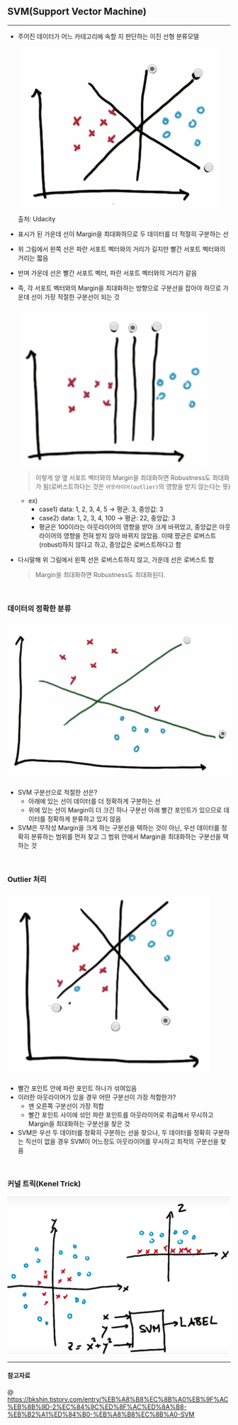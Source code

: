 ## SVM(Support Vector Machine)
---
- 주어진 데이터가 어느 카테고리에 속할 지 판단하는 이진 선형 분류모델

    ![](./Image/svm1.png)

    출처: Udacity 

- 표시가 된 가운데 선이 Margin을 최대화하므로 두 데이터를 더 적절히 구분하는 선
- 위 그림에서 왼쪽 선은 파란 서포트 벡터와의 거리가 길지만 빨간 서포트 벡터와의 거리는 짧음
- 반며 가운데 선은 빨간 서포트 벡터, 파란 서포트 벡터와의 거리가 같음 
- 즉, 각 서포트 벡터와의 Margin을 최대화하는 방향으로 구분선을 잡아야 하므로 가운데 선이 가장 적절한 구분선이 되는 것 
  
  ![](./Image/svm2.png)

  > 이렇게 양 옆 서포트 벡터와의 Margin을 최대화하면 Robustness도 최대화가 됨(로버스트하다는 것은 `아웃라이어(outlier)`의 영향을 받지 않는다는 뜻)
    - ex) 
        - case1) data: 1, 2, 3, 4, 5 -> 평균: 3, 중앙값: 3
        - case2) data: 1, 2, 3, 4, 100 -> 평균: 22, 중앙값: 3
        - 평균은 100이라는 아웃라이어의 영향을 받아 크게 바뀌었고, 중앙값은 아웃라이어의 영향을 전혀 받지 않아 바뀌지 않았음. 이때 퍙균은 로버스트(robust)하지 않다고 하고, 중앙값은 로버스트하다고 함
- 다시말해 위 그림에서 왼쪽 선은 로버스트하지 않고, 가운데 선은 로버스트 함
  > Margin을 최대화하면 Robustness도 최대화된다.

<br>

### 데이터의 정확한 분류 

![](./Image/svm3.png)

- SVM 구분선으로 적절한 선은?
  - 아래에 있는 선이 데이터를 더 정확하게 구분하는 선 
  - 위에 있는 선이 Margin이 더 크긴 하나 구분선 아래 빨간 포인트가 있으므로 데이터를 정확하게 분류하고 있지 않음 
- SVM은 무작성 Margin을 크게 하는 구분선을 택하는 것이 아닌, 우선 데이터를 정확히 분류하는 범위를 먼저 찾고 그 범위 안에서 Margin을 최대화하는 구분선을 택하는 것 

<br>

### Outlier 처리 

![](./Image/아웃라이어처리.png)

- 빨간 포인트 안에 파란 포인트 하나가 섞여있음 
- 이러한 아웃라이어가 있을 경우 어떤 구분선이 가장 적합한가?
  - 맨 오른쪽 구분선이 가장 적합 
  - 빨간 포인트 사이에 섞인 파란 포인트를 아웃라이어로 취급해서 무시하고 Margin을 최대화하는 구분선을 찾은 것 
- SVM은 우선 두 데이터를 정확히 구분하는 선을 찾으나, 두 데이터를 정확히 구분하는 직선이 없을 경우 SVM이 어느정도 아웃라이어를 무시하고 최적의 구분선을 찾음 

<br>

### 커널 트릭(Kenel Trick)

![](./Image/커널트릭.png)

---
#### 참고자료 

@ https://bkshin.tistory.com/entry/%EB%A8%B8%EC%8B%A0%EB%9F%AC%EB%8B%9D-2%EC%84%9C%ED%8F%AC%ED%8A%B8-%EB%B2%A1%ED%84%B0-%EB%A8%B8%EC%8B%A0-SVM